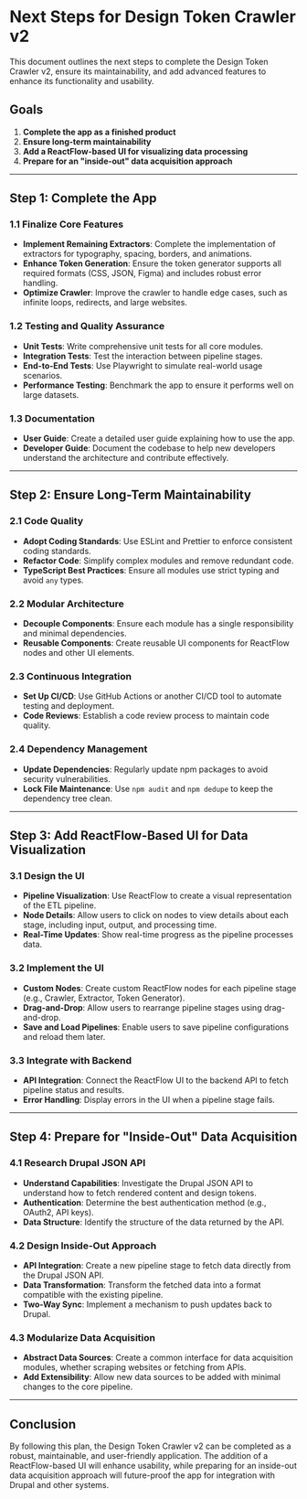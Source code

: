 # Next Steps for Design Token Crawler v2

This document outlines the next steps to complete the Design Token Crawler v2, ensure its maintainability, and add advanced features to enhance its functionality and usability.

## Goals

1. **Complete the app as a finished product**
2. **Ensure long-term maintainability**
3. **Add a ReactFlow-based UI for visualizing data processing**
4. **Prepare for an "inside-out" data acquisition approach**

---

## Step 1: Complete the App

### 1.1 Finalize Core Features
- **Implement Remaining Extractors**: Complete the implementation of extractors for typography, spacing, borders, and animations.
- **Enhance Token Generation**: Ensure the token generator supports all required formats (CSS, JSON, Figma) and includes robust error handling.
- **Optimize Crawler**: Improve the crawler to handle edge cases, such as infinite loops, redirects, and large websites.

### 1.2 Testing and Quality Assurance
- **Unit Tests**: Write comprehensive unit tests for all core modules.
- **Integration Tests**: Test the interaction between pipeline stages.
- **End-to-End Tests**: Use Playwright to simulate real-world usage scenarios.
- **Performance Testing**: Benchmark the app to ensure it performs well on large datasets.

### 1.3 Documentation
- **User Guide**: Create a detailed user guide explaining how to use the app.
- **Developer Guide**: Document the codebase to help new developers understand the architecture and contribute effectively.

---

## Step 2: Ensure Long-Term Maintainability

### 2.1 Code Quality
- **Adopt Coding Standards**: Use ESLint and Prettier to enforce consistent coding standards.
- **Refactor Code**: Simplify complex modules and remove redundant code.
- **TypeScript Best Practices**: Ensure all modules use strict typing and avoid `any` types.

### 2.2 Modular Architecture
- **Decouple Components**: Ensure each module has a single responsibility and minimal dependencies.
- **Reusable Components**: Create reusable UI components for ReactFlow nodes and other UI elements.

### 2.3 Continuous Integration
- **Set Up CI/CD**: Use GitHub Actions or another CI/CD tool to automate testing and deployment.
- **Code Reviews**: Establish a code review process to maintain code quality.

### 2.4 Dependency Management
- **Update Dependencies**: Regularly update npm packages to avoid security vulnerabilities.
- **Lock File Maintenance**: Use `npm audit` and `npm dedupe` to keep the dependency tree clean.

---

## Step 3: Add ReactFlow-Based UI for Data Visualization

### 3.1 Design the UI
- **Pipeline Visualization**: Use ReactFlow to create a visual representation of the ETL pipeline.
- **Node Details**: Allow users to click on nodes to view details about each stage, including input, output, and processing time.
- **Real-Time Updates**: Show real-time progress as the pipeline processes data.

### 3.2 Implement the UI
- **Custom Nodes**: Create custom ReactFlow nodes for each pipeline stage (e.g., Crawler, Extractor, Token Generator).
- **Drag-and-Drop**: Allow users to rearrange pipeline stages using drag-and-drop.
- **Save and Load Pipelines**: Enable users to save pipeline configurations and reload them later.

### 3.3 Integrate with Backend
- **API Integration**: Connect the ReactFlow UI to the backend API to fetch pipeline status and results.
- **Error Handling**: Display errors in the UI when a pipeline stage fails.

---

## Step 4: Prepare for "Inside-Out" Data Acquisition

### 4.1 Research Drupal JSON API
- **Understand Capabilities**: Investigate the Drupal JSON API to understand how to fetch rendered content and design tokens.
- **Authentication**: Determine the best authentication method (e.g., OAuth2, API keys).
- **Data Structure**: Identify the structure of the data returned by the API.

### 4.2 Design Inside-Out Approach
- **API Integration**: Create a new pipeline stage to fetch data directly from the Drupal JSON API.
- **Data Transformation**: Transform the fetched data into a format compatible with the existing pipeline.
- **Two-Way Sync**: Implement a mechanism to push updates back to Drupal.

### 4.3 Modularize Data Acquisition
- **Abstract Data Sources**: Create a common interface for data acquisition modules, whether scraping websites or fetching from APIs.
- **Add Extensibility**: Allow new data sources to be added with minimal changes to the core pipeline.

---

## Conclusion

By following this plan, the Design Token Crawler v2 can be completed as a robust, maintainable, and user-friendly application. The addition of a ReactFlow-based UI will enhance usability, while preparing for an inside-out data acquisition approach will future-proof the app for integration with Drupal and other systems.